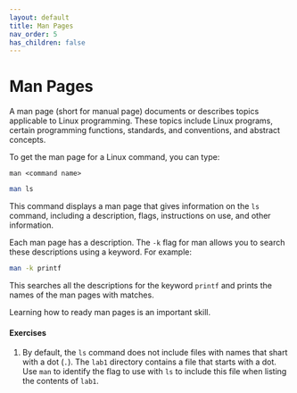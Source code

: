 ```yaml
---
layout: default
title: Man Pages
nav_order: 5
has_children: false
---
```


# Man Pages

A man page (short for manual page) documents or describes topics applicable to Linux programming. These topics include Linux programs, certain programming functions, standards, and conventions, and abstract concepts.

To get the man page for a Linux command, you can type:

```
man <command name>
```

```bash
man ls
```

This command displays a man page that gives information on the `ls` command, including a description, flags, instructions on use, and other information.

Each man page has a description. The `-k` flag for man allows you to search these descriptions using a keyword. For example:

```bash
man -k printf
```

This searches all the descriptions for the keyword `printf` and prints the names of the man pages with matches.

Learning how to ready man pages is an important skill.

#### Exercises

1. By default, the `ls` command does not include files with names that shart with a dot (`.`). The `lab1` directory contains a file that starts with a dot. Use `man` to identify the flag to use with `ls` to include this file when listing the contents of `lab1`.

